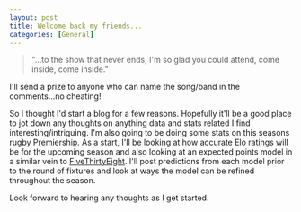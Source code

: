 ```yaml
---
layout: post
title: Welcome back my friends...
categories: [General]
---
```


>"...to the show that never ends, I'm so glad you could attend, come inside, come inside."    

I'll send a prize to anyone who can name the song/band in the comments...no cheating!

So I thought I'd start a blog for a few reasons. Hopefully it'll be a good place to jot down any thoughts on anything data and stats related I find interesting/intriguing. I'm also going to be doing some stats on this seasons rugby Premiership. As a start, I'll be looking at how accurate Elo ratings will be for the upcoming season and also looking at an expected points model in a similar vein to [FiveThirtyEight](www.fivethirtyeight.com). I'll post predictions from each model prior to the round of fixtures and look at ways the model can be refined throughout the season.

Look forward to hearing any thoughts as I get started.



